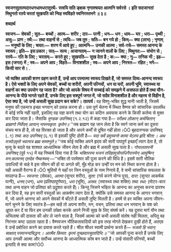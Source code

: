 **स्वजनसुतात्मदारधनधामधरासुरथै-** **स्त्वयि सति ङ्क्षक नृणाश्श्रयत आत्मनि सर्वरसे ।** **इति सदजानतां मिथुनतो रतये चरतां** **सुखयति को न्विह स्वविहते स्वनिरस्तभगे ॥ ३॥** 

**शब्दार्थ** 

**स्वजन—** **सेवकों** **; सुत—** **बच्चों** **; आत्म—** **शरीर** **; दार—** **पत्नी** **; धन—** **धन** **; धाम—** **घर** **; धरा—** **पृथ्वी** **; असु—** **प्राण** **; रथै:—** **तथा** **वाहनों से** **; त्वयि—** **जब तुम** **; सति—** **बन गये हो** **; किम्—** **क्या (लाभ)** **; नृणाम्—** **मनुष्यों के लिए** **; श्रयत:—** **शरण में आये हुए** **;** **आत्मनि—** **उनकी आत्मा** **; सर्व-रसे—** **समस्त आनन्द के स्वरूप** **; इति—** **इस प्रकार** **; सत्—** **सत्य** **; अजानताम्—** **न जानने वालों के** **लिए** **; मिथुनत:—** **संभोग से** **; रतये—** **रति के लिए** **; चरताम्—** **करते हुए** **; सुखयति—** **सुख देता है** **; क:—** **क्या** **; नु—** **तनिक भी** **;** **इह—** **इस (जगत) में** **; स्व—** **अपने आप** **; विहते—** **विनाशशील** **; स्व—** **अपने आप** **; निरस्त—** **रहित** **; भगे—** **किसी सार से।** **.** 

**जो व्यक्ति आपकी शरण ग्रहण करते हैं, उन्हें आप परमात्मा स्वरूप दिखते हैं, जो समस्त** **दिव्य-आनन्द स्वरूप है। ऐसे भक्तों के लिए अपने सेवकों, बच्चों या शरीरों, अपनी पत्नियों,** **धन या घरों, अपनी भूमि, स्वास्थ्य या वाहनों का क्या उपयोग रह जाता है? और जो आपके** **विषय में सच्चाई को समझने में असफल होते हैं तथा यौन-आनन्द के पीछे भागते रहते हैं, उनके** **लिए इस सश्पूर्ण जगत में, जो सदैव विनाशशील है और महत्त्व से विहीन है, ऐसा क्या है, जो** **उन्हें असली सुख प्रदान कर सके?।** **तात्पर्य :** वह विष्णु-भक्ति शुद्ध मानी जाती है, जिसमें मनुष्य की एकमात्र इच्छा भगवान् को प्रसन्न करना हो। उस पूर्ण चेतना में स्थित वैष्णव को सांसारिक उपलब्धि में कोई रुचि नहीं रहती, इसलिए वह यज्ञ करने तथा योग का कठिन अवयास करने के किसी कर्तव्य से मुक्त कर दिया जाता है। जैसाकि *मुण्डक उपनिषद्* (१.२.१२) में कहा गया है— *परीक्ष्य लोकान् कर्मचितान् ब्राह्मणो* *निर्वेदम् आयान् नास्त्यकृत: कृतेन॥* ''जब ब्राह्मण यह जान लेता है कि स्वर्ग जाना कर्म का दूसरा संचय मात्र ही है, तो वह विरक्त हो जाता है और अपने कर्मों से दूषित नहीं होता।ÓÓ बृहदारण्यक उपनिषद् (..९) तथा *कठ उपनिषद्* (६.१) से इसकी पुष्टि होती है— *यदा सर्वे प्रमुच्यन्ते कामा येऽस्य हृदि श्रीता:।* *अथ मत्र्योऽमृतो भवत्यत्र ब्रह्म समश्नुते॥* ''जब कोई व्यक्ति अपने हृदय की सारी पापपूर्ण इच्छाएँ त्याग देता है, तो मृत्यु के बदले वह शाश्वत आध्यात्मिक जीवन लेता है और ब्रह्म में असली सुख पाता है। *गोपालतापनी उपनिषद्* (पूर्व १५) में यह निष्कर्ष दिया गया है कि *भक्तिरस्य भजनं तदिहामुत्रोपाधिनैरास्येन् आमुष्मिन् मन:कल्पनम्* *एतदेव नैष्कश्र्यम्* —''भक्ति तो परमेश्वर की पूजा करने की विधि है। इसमें सारी भौतिक उपाधियों से चाहे वे इस जीवन की हों या अगले की, मुँह मोड़ कर उन्हीं पर मन को स्थिर करना होता है। यही असली वैराग्य है।ÓÓ श्रुतियों ने यहाँ पर जिन वस्तुओं के नाम गिनाये हैं, वे सभी सांसारिक सफलता के मापदण्ड हैं— *स्वजना:* (सेवक), *आत्मा* (सुन्दर शरीर), *सुता:* (गर्व करने योग्य पुत्र), *दारा:* (सुन्दर आकर्षक पत्नी), *धनम्* (धन), *धाम* (प्रतिष्ठापूर्णघर), *धरा* (भूमि), *असव:* (स्वास्थ्य तथा शक्ति) तथा *रथा:*  (मोटर-कार तथा अन्य वाहन जो प्रतिष्ठा को प्रदॢशत करते हैं)। किन्तु जिसने भकि्त के आनन्द का अनुभव करना प्रारश्भ कर दिया है, वह इन सारी वस्तुओं का आकर्षण त्याग देता है, क्योंकि उसे समस्त आनन्द के आगार भगवान् में, जो अपने आनन्द को अपने सेवकों में बाँटते हैं असली तुष्टि मिलती है। हममें से हर व्यक्ति अपना जीवन-मार्ग चुनने के लिए स्वतंत्र है—हम चाहें तो अपना शरीर, मन, वचन, प्रतिभा तथा धन भगवान् के यश को अॢपत कर दें या फिर हम उनकी उपेक्षा करके अपने निजी सुख के लिए संघर्ष करें। यह दूसरा मार्ग यौन तथा अभिलाषा की दासता की ओर ले जाने वाला है, जिसमें आत्मा को कभी असली संतोष नहीं मिलता, अपितु वह निरन्तर कष्ट उठाता रहता है। वैष्णवजन भौतिकतावादियों को इस तरह भोगते देखकर दुखी होते हैं, अतएव वे उन्हें प्रबोधित करने का प्रयास करते रहते हैं। श्रील श्रीधर स्वामी प्रार्थना करते हैं— *भजतो हि भवान् साक्षात् परमानन्दचिद्धन:।* *आत्मैव किमत: कृत्यं तुच्छदारसुतादिभि:॥* ''जो आपकी पूजा करते हैं उनके लिए आप उनकी आत्मा और सर्वोच्च आनन्द के आध्यात्मिक कोष बन जाते हैं। उन्हें संसारी पत्नियों, बच्चों इत्यादि से क्या काम?ÓÓ  